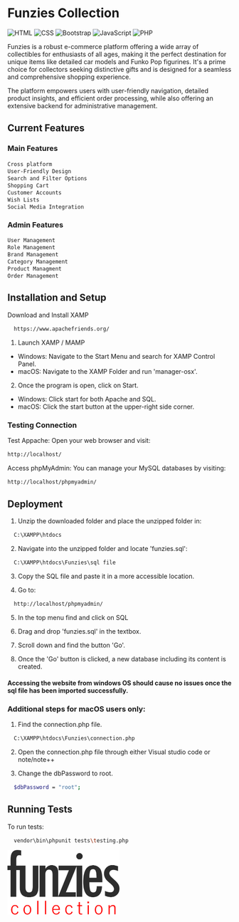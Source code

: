 
# Funzies Collection
<div><img src="https://img.shields.io/badge/HTML-eb5a00?style=flat" alt="HTML" /> <img src="https://img.shields.io/badge/CSS-006aff?style=flat" alt="CSS" /> <img src="https://img.shields.io/badge/Bootstrap-b319ff?style=flat" alt="Bootstrap" /> <img src="https://img.shields.io/badge/JavaScript-ffdd00?style=flat" alt="JavaScript" /> <img src="https://img.shields.io/badge/PHP-8fceff?style=flat" alt="PHP" /></div>

Funzies is a robust e-commerce platform offering a wide array of collectibles for enthusiasts of all ages, making it the perfect destination for unique items like detailed car models and Funko Pop figurines. It's a prime choice for collectors seeking distinctive gifts and is designed for a seamless and comprehensive shopping experience.

The platform empowers users with user-friendly navigation, detailed product insights, and efficient order processing, while also offering an extensive backend for administrative management.
## Current Features
### Main Features
    Cross platform
    User-Friendly Design
    Search and Filter Options
    Shopping Cart
    Customer Accounts
    Wish Lists
    Social Media Integration

### Admin Features
    User Management
    Role Management
    Brand Management
    Category Management
    Product Managment
    Order Management
    

## Installation and Setup
Download and Install XAMP
```bash
  https://www.apachefriends.org/
```
1. Launch XAMP / MAMP
- Windows: Navigate to the Start Menu and search for XAMP Control Panel.
- macOS: Navigate to the XAMP Folder and run 'manager-osx'.

2. Once the program is open, click on Start.
- Windows: Click start for both Apache and SQL. 
- macOS: Click the start button at the upper-right side corner.

### Testing Connection
Test Appache: Open your web browser and visit:
```bash
http://localhost/
```
Access phpMyAdmin: You can manage your MySQL databases by visiting:
```bash
http://localhost/phpmyadmin/
``` 

## Deployment

1. Unzip the downloaded folder and place the unzipped folder in: 
```bash
  C:\XAMPP\htdocs
```
2. Navigate into the unzipped folder and locate 'funzies.sql':
```bash
  C:\XAMPP\htdocs\Funzies\sql file
```
3. Copy the SQL file and paste it in a more accessible location.

4. Go to:
```bash
  http://localhost/phpmyadmin/
```
5. In the top menu find and click on SQL

6. Drag and drop 'funzies.sql' in the textbox. 

7. Scroll down and find the button 'Go'. 

8. Once the 'Go' button is clicked, a new database including its content is created.

#### Accessing the website from windows OS should cause no issues once the sql file has been imported successfully. 

### Additional steps for macOS users only:
1. Find the connection.php file.
```bash
  C:\XAMPP\htdocs\Funzies\connection.php
```
2. Open the connection.php file through either Visual studio code or note/note++

3. Change the dbPassword to root.
```bash
  $dbPassword = "root"; 
```

## Running Tests

To run tests:
```bash
  vendor\bin\phpunit tests\testing.php
```

<img style="width:50%;" src="img/logo.png" alt="Website Logo">

